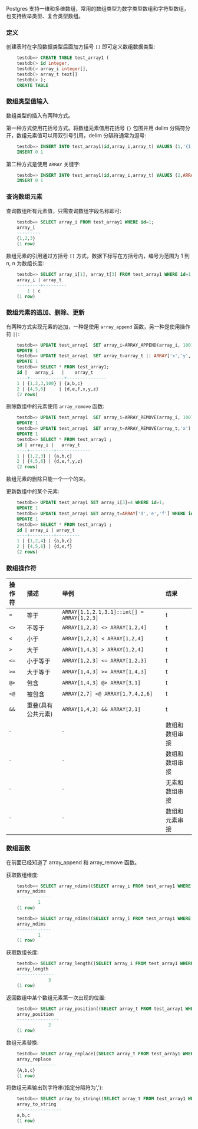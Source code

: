 
Postgres 支持一维和多维数组，常用的数组类型为数字类型数组和字符型数组，也支持枚举类型、复合类型数组。

### 定义

创建表时在字段数据类型后面加方括号 `[]` 即可定义数组数据类型:
```sql
    testdb=> CREATE TABLE test_array1 (
    testdb(> id integer,
    testdb(> array_i integer[],
    testdb(> array_t text[]
    testdb(> );
    CREATE TABLE
```

### 数组类型值输入

数组类型的插入有两种方式。

第一种方式使用花括号方式。将数组元素值用花括号 `{}` 包围并用 delim 分隔符分开，数组元素值可以用双引号引用，delim 分隔符通常为逗号:
```sql
    testdb=> INSERT INTO test_array1(id,array_i,array_t) VALUES (1,'{1,2,3}','{"a","b","c"}');
    INSERT 0 1
```

第二种方式是使用 `ARRAY` 关键字:
```sql
    testdb=> INSERT INTO test_array1(id,array_i,array_t) VALUES (2,ARRAY[4,5,6],ARRAY['d','e','f']);
    INSERT 0 1
```

### 查询数组元素

查询数组所有元素值，只需查询数组字段名称即可:
```sql
    testdb=> SELECT array_i FROM test_array1 WHERE id=1;
    array_i 
    ---------
    {1,2,3}
    (1 row)
```

数组元素的引用通过方括号 `[]` 方式，数据下标写在方括号内，编号为范围为 1 到 n, n 为数组长度:
```sql
    testdb=> SELECT array_i[1], array_t[3] FROM test_array1 WHERE id=1;
    array_i | array_t 
    ---------+---------
        1 | c
    (1 row)
```

### 数组元素的追加、删除、更新

有两种方式实现元素的追加，一种是使用 `array_append` 函数，另一种是使用操作符 `||`:
```sql
    testdb=> UPDATE test_array1  SET array_i=ARRAY_APPEND(array_i, 100) WHERE id=1;
    UPDATE 1
    testdb=> UPDATE test_array1  SET array_t=array_t || ARRAY['x','y','z'] WHERE id=2;
    UPDATE 1
    testdb=> SELECT * FROM test_array1;
    id |   array_i   |    array_t    
    ----+-------------+---------------
    1 | {1,2,3,100} | {a,b,c}
    2 | {4,5,6}     | {d,e,f,x,y,z}
    (2 rows)
```

删除数组中的元素使用 `array_remove` 函数:
```sql
    testdb=> UPDATE test_array1  SET array_i=ARRAY_REMOVE(array_i, 100) WHERE id=1;
    UPDATE 1
    testdb=> UPDATE test_array1  SET array_t=ARRAY_REMOVE(array_t,'x') WHERE id=2;
    UPDATE 1
    testdb=> SELECT * FROM test_array1 ;
    id | array_i |   array_t   
    ----+---------+-------------
    1 | {1,2,3} | {a,b,c}
    2 | {4,5,6} | {d,e,f,y,z}
    (2 rows)
```
数组元素的删除只能一个一个的来。

更新数组中的某个元素:
```sql
    testdb=> UPDATE test_array1 SET array_i[3]=4 WHERE id=1;
    UPDATE 1
    testdb=> UPDATE test_array1 SET array_t=ARRAY['d','e','f'] WHERE id=2;
    UPDATE 1
    testdb=> SELECT * FROM test_array1 ;
    id | array_i | array_t 
    ----+---------+---------
    1 | {1,2,4} | {a,b,c}
    2 | {4,5,6} | {d,e,f}
    (2 rows)
```

### 数组操作符

| 操作符 | 描述 | 举例 | 结果 |
|:------|:-----|:-----|:----|
| `=`  | 等于 | `ARRAY[1.1,2.1,3.1]::int[] = ARRAY[1,2,3]` | t |
| `<>` | 不等于 | `ARRAY[1,2,3] <> ARRAY[1,2,4]` | t |
| `<`  | 小于 | `ARRAY[1,2,3] < ARRAY[1,2,4]` | t |
| `>`  | 大于 | `ARRAY[1,4,3] > ARRAY[1,2,4]` | t |
| `<=` | 小于等于 | `ARRAY[1,2,3] <= ARRAY[1,2,3]` | t |
| `>=` | 大于等于 | `ARRAY[1,4,3] >= ARRAY[1,4,3]` | t |
| `@>` | 包含 | `ARRAY[1,4,3] @> ARRAY[3,1]` | t |
| `<@` | 被包含 | `ARRAY[2,7] <@ ARRAY[1,7,4,2,6]` | t |
| `&&` | 重叠(具有公共元素) | `ARRAY[1,4,3] && ARRAY[2,1]` | t |
| `||` | 数组和数组串接 | `ARRAY[1,2,3] || ARRAY[4,5,6]` | {1,2,3,4,5,6} |
| `||` | 数组和数组串接 | `ARRAY[1,2,3] || ARRAY[[4,5,6],[7,8,9]]` | {{1,2,3},{4,5,6},{7,8,9}} |
| `||` | 无素和数组串接 | `3 || ARRAY[4,5,6]` | {3,4,5,6} |
| `||` | 数组和元素串接 | `ARRAY[4,5,6] || 7` | {4,5,6,7} |


### 数组函数

在前面已经知道了 array_append 和 array_remove 函数。

获取数组维度:
```sql
    testdb=> SELECT array_ndims((SELECT array_i FROM test_array1 WHERE id=1)::int[]);
    array_ndims 
    -------------
            1
    (1 row)

    testdb=> SELECT array_ndims((SELECT array_i FROM test_array1 WHERE id=1));
    array_ndims 
    -------------
            1
    (1 row)
```

获取数组长度:
```sql
    testdb=> SELECT array_length((SELECT array_i FROM test_array1 WHERE id=1), 1);
    array_length 
    --------------
                3
    (1 row)
```

返回数组中某个数组元素第一次出现的位置:
```sql
    testdb=> SELECT array_position((SELECT array_t FROM test_array1 WHERE id=1), 'b');
    array_position 
    ----------------
                2
    (1 row)
```

数组元素替换:
```sql
    testdb=> SELECT array_replace((SELECT array_t FROM test_array1 WHERE id=1), 'a', 'A');
    array_replace 
    ---------------
    {A,b,c}
    (1 row)
```

将数组元素输出到字符串(指定分隔符为','):
```sql
    testdb=> SELECT array_to_string((SELECT array_t FROM test_array1 WHERE id=1), ',');
    array_to_string 
    -----------------
    a,b,c
    (1 row)
```
